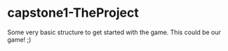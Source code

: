 # capstone1-TheProject

Some very basic structure to get started with the game.
This could be our game! ;)
